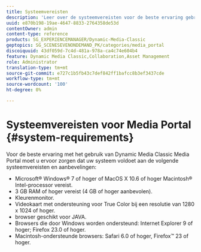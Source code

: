 ```yaml
---
title: Systeemvereisten
description: 'Leer over de systeemvereisten voor de beste ervaring gebruikend het Portaal van Media. '
uuid: e870b198-19ae-4647-8833-2764358de53d
contentOwner: admin
content-type: reference
products: SG_EXPERIENCEMANAGER/Dynamic-Media-Classic
geptopics: SG_SCENESEVENONDEMAND_PK/categories/media_portal
discoiquuid: 43df059d-7c4d-481a-978a-ca4c74e604b4
feature: Dynamic Media Classic,Collaboration,Asset Management
role: Administrator
translation-type: tm+mt
source-git-commit: e727c1b5fb43c7def842ff1bafcc8b3ef3437cde
workflow-type: tm+mt
source-wordcount: '100'
ht-degree: 0%

---
```



# Systeemvereisten voor Media Portal {#system-requirements}

Voor de beste ervaring met het gebruik van Dynamic Media Classic Media Portal moet u ervoor zorgen dat uw systeem voldoet aan de volgende systeemvereisten en aanbevelingen:

* Microsoft® Windows® 7 of hoger of MacOS X 10.6 of hoger Macintosh® Intel-processor vereist.
* 3 GB RAM of hoger vereist (4 GB of hoger aanbevolen).
* Kleurenmonitor.
* Videokaart met ondersteuning voor True Color bij een resolutie van 1280 x 1024 of hoger.
* browser geschikt voor JAVA.
* Browsers die door Windows worden ondersteund: Internet Explorer 9 of hoger; Firefox 23.0 of hoger.
* Macintosh-ondersteunde browsers: Safari 6.0 of hoger, Firefox™ 23 of hoger.

